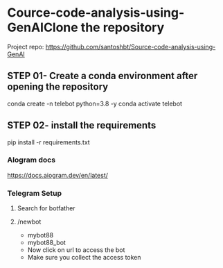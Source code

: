 # Cource-code-analysis-using-GenAIClone the repository

Project repo: https://github.com/santoshbt/Source-code-analysis-using-GenAI

## STEP 01- Create a conda environment after opening the repository

conda create -n telebot python=3.8 -y
conda activate telebot

## STEP 02- install the requirements

pip install -r requirements.txt


### AIogram docs
https://docs.aiogram.dev/en/latest/


### Telegram Setup

1. Search for botfather

2. /newbot
    - mybot88
    - mybot88_bot

    * Now click on url to access the bot
    * Make sure you collect the access token